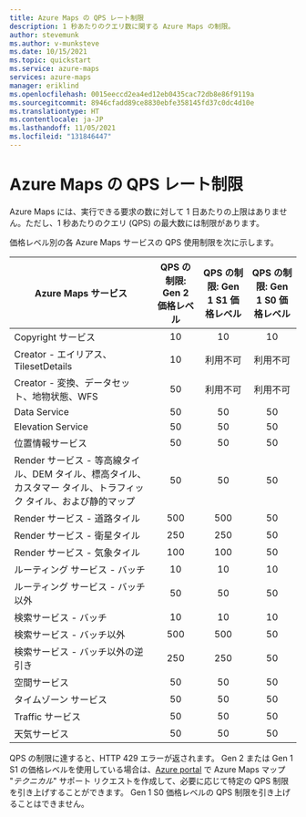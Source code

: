 ```yaml
---
title: Azure Maps の QPS レート制限
description: 1 秒あたりのクエリ数に関する Azure Maps の制限。
author: stevemunk
ms.author: v-munksteve
ms.date: 10/15/2021
ms.topic: quickstart
ms.service: azure-maps
services: azure-maps
manager: eriklind
ms.openlocfilehash: 0015eeccd2ea4ed12eb0435cac72db8e86f9119a
ms.sourcegitcommit: 8946cfadd89ce8830ebfe358145fd37c0dc4d10e
ms.translationtype: HT
ms.contentlocale: ja-JP
ms.lasthandoff: 11/05/2021
ms.locfileid: "131846447"
---
```

# <a name="azure-maps-qps-rate-limits"></a>Azure Maps の QPS レート制限

Azure Maps には、実行できる要求の数に対して 1 日あたりの上限はありません。ただし、1 秒あたりのクエリ (QPS) の最大数には制限があります。

価格レベル別の各 Azure Maps サービスの QPS 使用制限を次に示します。

| Azure Maps サービス | QPS の制限: Gen 2 価格レベル | QPS の制限: Gen 1 S1 価格レベル | QPS の制限: Gen 1 S0 価格レベル |
|  ----------------- |  :--------------------------: | :------------------------------: | :------------------------: |
| Copyright サービス | 10 | 10 | 10 |
| Creator - エイリアス、TilesetDetails | 10 | 利用不可 | 利用不可 |
| Creator - 変換、データセット、地物状態、WFS | 50 | 利用不可 | 利用不可 |
| Data Service | 50 | 50 | 50 |
| Elevation Service | 50 | 50 | 50 |
| 位置情報サービス | 50 | 50 | 50 |
| Render サービス - 等高線タイル、DEM タイル、標高タイル、カスタマー タイル、トラフィック タイル、および静的マップ | 50 | 50 | 50 |
| Render サービス - 道路タイル | 500 | 500 | 50 |
| Render サービス - 衛星タイル | 250 | 250 | 50 |
| Render サービス - 気象タイル | 100 | 100 | 50 |
| ルーティング サービス - バッチ | 10 | 10 | 10 |
| ルーティング サービス - バッチ以外 | 50 | 50 | 50 |
| 検索サービス - バッチ | 10 | 10 | 10 |
| 検索サービス - バッチ以外 | 500 | 500 | 50 |
| 検索サービス - バッチ以外の逆引き | 250 | 250 | 50 |
| 空間サービス | 50 | 50 | 50 |
| タイムゾーン サービス | 50 | 50 | 50 |
| Traffic サービス | 50 | 50 | 50 |
| 天気サービス | 50 | 50 | 50 |

QPS の制限に達すると、HTTP 429 エラーが返されます。 Gen 2 または Gen 1 S1 の価格レベルを使用している場合は、[Azure portal](https://ms.portal.azure.com/) で Azure Maps マップ "*テクニカル*" サポート リクエストを作成して、必要に応じて特定の QPS 制限を引き上げすることができます。 Gen 1 S0 価格レベルの QPS 制限を引き上げることはできません。
